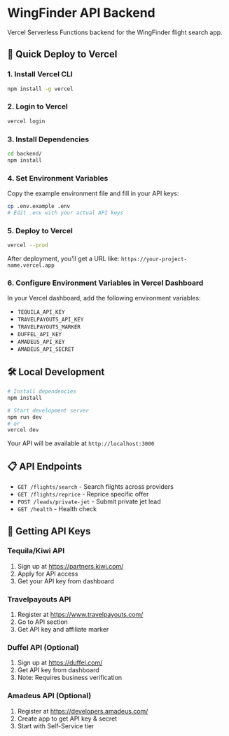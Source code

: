 # WingFinder API Backend

Vercel Serverless Functions backend for the WingFinder flight search app.

## 🚀 Quick Deploy to Vercel

### 1. **Install Vercel CLI**
```bash
npm install -g vercel
```

### 2. **Login to Vercel**
```bash
vercel login
```

### 3. **Install Dependencies**
```bash
cd backend/
npm install
```

### 4. **Set Environment Variables**
Copy the example environment file and fill in your API keys:
```bash
cp .env.example .env
# Edit .env with your actual API keys
```

### 5. **Deploy to Vercel**
```bash
vercel --prod
```

After deployment, you'll get a URL like:
`https://your-project-name.vercel.app`

### 6. **Configure Environment Variables in Vercel Dashboard**
In your Vercel dashboard, add the following environment variables:
- `TEQUILA_API_KEY`
- `TRAVELPAYOUTS_API_KEY` 
- `TRAVELPAYOUTS_MARKER`
- `DUFFEL_API_KEY`
- `AMADEUS_API_KEY`
- `AMADEUS_API_SECRET`

## 🛠 **Local Development**
```bash
# Install dependencies
npm install

# Start development server
npm run dev
# or
vercel dev
```

Your API will be available at `http://localhost:3000`

## 📋 **API Endpoints**

- `GET /flights/search` - Search flights across providers
- `GET /flights/reprice` - Reprice specific offer  
- `POST /leads/private-jet` - Submit private jet lead
- `GET /health` - Health check

## 🔑 **Getting API Keys**

### Tequila/Kiwi API
1. Sign up at https://partners.kiwi.com/
2. Apply for API access
3. Get your API key from dashboard

### Travelpayouts API  
1. Register at https://www.travelpayouts.com/
2. Go to API section
3. Get API key and affiliate marker

### Duffel API (Optional)
1. Sign up at https://duffel.com/
2. Get API key from dashboard
3. Note: Requires business verification

### Amadeus API (Optional)
1. Register at https://developers.amadeus.com/
2. Create app to get API key & secret
3. Start with Self-Service tier